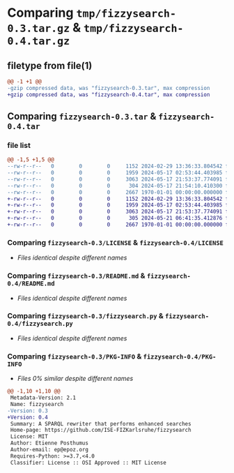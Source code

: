 # Comparing `tmp/fizzysearch-0.3.tar.gz` & `tmp/fizzysearch-0.4.tar.gz`

## filetype from file(1)

```diff
@@ -1 +1 @@
-gzip compressed data, was "fizzysearch-0.3.tar", max compression
+gzip compressed data, was "fizzysearch-0.4.tar", max compression
```

## Comparing `fizzysearch-0.3.tar` & `fizzysearch-0.4.tar`

### file list

```diff
@@ -1,5 +1,5 @@
--rw-r--r--   0        0        0     1152 2024-02-29 13:36:33.804542 fizzysearch-0.3/LICENSE
--rw-r--r--   0        0        0     1959 2024-05-17 02:53:44.403985 fizzysearch-0.3/README.md
--rw-r--r--   0        0        0     3063 2024-05-17 21:53:37.774091 fizzysearch-0.3/fizzysearch.py
--rw-r--r--   0        0        0      304 2024-05-17 21:54:10.410300 fizzysearch-0.3/pyproject.toml
--rw-r--r--   0        0        0     2667 1970-01-01 00:00:00.000000 fizzysearch-0.3/PKG-INFO
+-rw-r--r--   0        0        0     1152 2024-02-29 13:36:33.804542 fizzysearch-0.4/LICENSE
+-rw-r--r--   0        0        0     1959 2024-05-17 02:53:44.403985 fizzysearch-0.4/README.md
+-rw-r--r--   0        0        0     3063 2024-05-17 21:53:37.774091 fizzysearch-0.4/fizzysearch.py
+-rw-r--r--   0        0        0      305 2024-05-21 06:41:35.412876 fizzysearch-0.4/pyproject.toml
+-rw-r--r--   0        0        0     2667 1970-01-01 00:00:00.000000 fizzysearch-0.4/PKG-INFO
```

### Comparing `fizzysearch-0.3/LICENSE` & `fizzysearch-0.4/LICENSE`

 * *Files identical despite different names*

### Comparing `fizzysearch-0.3/README.md` & `fizzysearch-0.4/README.md`

 * *Files identical despite different names*

### Comparing `fizzysearch-0.3/fizzysearch.py` & `fizzysearch-0.4/fizzysearch.py`

 * *Files identical despite different names*

### Comparing `fizzysearch-0.3/PKG-INFO` & `fizzysearch-0.4/PKG-INFO`

 * *Files 0% similar despite different names*

```diff
@@ -1,10 +1,10 @@
 Metadata-Version: 2.1
 Name: fizzysearch
-Version: 0.3
+Version: 0.4
 Summary: A SPARQL rewriter that performs enhanced searches
 Home-page: https://github.com/ISE-FIZKarlsruhe/fizzysearch
 License: MIT
 Author: Etienne Posthumus
 Author-email: ep@epoz.org
 Requires-Python: >=3.7,<4.0
 Classifier: License :: OSI Approved :: MIT License
```

